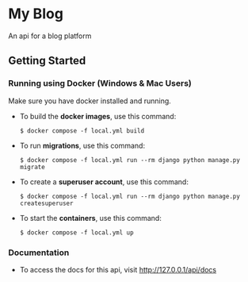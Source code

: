 # My Blog

An api for a blog platform

## Getting Started

### Running using Docker (Windows & Mac Users)
Make sure you have docker installed and running.

- To build the **docker images**, use this command: 

      $ docker compose -f local.yml build

- To run **migrations**, use this command: 

      $ docker compose -f local.yml run --rm django python manage.py migrate

- To create a **superuser account**, use this command:

      $ docker compose -f local.yml run --rm django python manage.py createsuperuser

- To start the **containers**, use this command:

      $ docker compose -f local.yml up


### Documentation
- To access the docs for this api, visit http://127.0.0.1/api/docs



